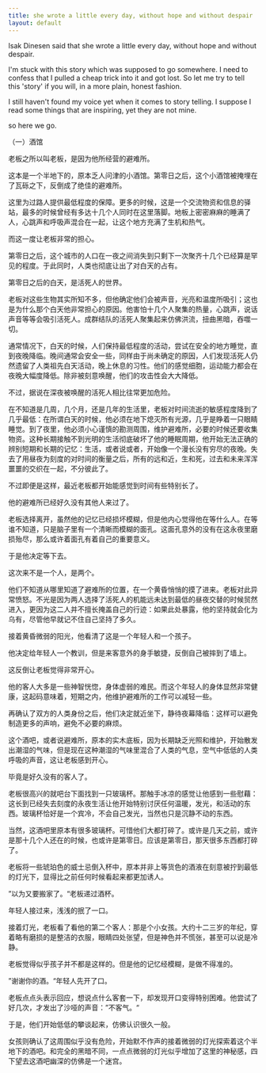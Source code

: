 ```yaml
---
title: she wrote a little every day, without hope and without despair
layout: default
---
```


Isak Dinesen said that she wrote a little every day, without hope and without despair.

I'm stuck with this story which was supposed to go somewhere. I need to confess that I pulled a cheap trick into it and got lost. So let me try to tell this 'story' if you will, in a more plain, honest fashion.

I still haven't found my voice yet when it comes to story telling. I suppose I read some things that are inspiring, yet they are not mine.

so here we go.

（一）酒馆

老板之所以叫老板，是因为他所经营的避难所。

这本是一个半地下的，原本乏人问津的小酒馆。第零日之后，这个小酒馆被掩埋在了瓦砾之下，反倒成了绝佳的避难所。

这里为过路人提供最低程度的保障。更多的时候，这是一个交流物资和信息的驿站，最多的时候曾经有多达十几个人同时在这里落脚。地板上密密麻麻的睡满了人，心跳声和呼吸声混合在一起，让这个地方充满了生机和热气。

而这一度让老板非常的担心。

第零日之后，这个城市的人口在一夜之间消失到只剩下一次聚齐十几个已经算是罕见的程度。于此同时，人类也彻底让出了对白天的占有。

第零日之后的白天，是活死人的世界。

老板对这些生物其实所知不多，但他确定他们会被声音，光亮和温度所吸引；这也是为什么那个白天他非常担心的原因。他害怕十几个人聚集的热量，心跳声，说话声音等等会吸引活死人。成群结队的活死人聚集起来仿佛洪流，扭曲黑暗，吞噬一切。

通常情况下，白天的时候，人们保持最低程度的活动，尝试在安全的地方睡觉，直到夜晚降临。晚间通常会安全一些，同样由于尚未确定的原因，人们发现活死人仍然遗留了人类祖先白天活动，晚上休息的习性。他们的感觉细胞，运动能力都会在夜晚大幅度降低。除非被刻意唤醒，他们的攻击性会大大降低。

不过，据说在深夜被唤醒的活死人相比往常更加危险。


在不知道是几周，几个月，还是几年的生活里，老板对时间流逝的敏感程度降到了几乎最低：在所谓白天的时候，他必须在地下熄灭所有光源，几乎是睁着一只眼睛睡觉。到了夜里，他必须小心谨慎的勘测周围，维护避难所，必要的时候还要收集物资。这种长期接触不到光明的生活彻底破坏了他的睡眠周期，他开始无法正确的辨别短期和长期的记忆：生活，或者说或者，开始像一个漫长没有穷尽的夜晚。失去了用昼夜为刻度的对时间的衡量之后，所有的远和近，生和死，过去和未来浑浑噩噩的交织在一起，不分彼此了。

不过即便是这样，最近老板都开始能感觉到时间有些特别长了。

他的避难所已经好久没有其他人来过了。


老板选择离开，虽然他的记忆已经损坏模糊，但是他内心觉得他在等什么人。在等谁不知道，只是脑子里有一个清晰而模糊的面孔。这面孔意外的没有在这永夜里磨损殆尽，那么或许着面孔有着自己的重要意义。

于是他决定等下去。


这次来不是一个人，是两个。

他们不知道从哪里知道了避难所的位置，在一个黄昏悄悄的摸了进来。老板对此异常愤怒。不光是因为两人选择了活死人的机能远未达到最低的昼夜交替的时候贸然进入，更因为这二人并不擅长掩盖自己的行迹：如果此处暴露，他的坚持就会化为乌有，尽管他早就记不住自己坚持了多久。

接着黄昏微弱的阳光，他看清了这是一个年轻人和一个孩子。

他决定给年轻人一个教训，但是来客意外的身手敏捷，反倒自己被摔到了墙上。

这反倒让老板觉得非常开心。

他的客人大多是一些神智恍惚，身体虚弱的难民。而这个年轻人的身体显然非常健康，这起码意味着，短期之内，他维护避难所的工作可以减轻一些。

再确认了双方的人类身份之后，他们决定就近坐下，静待夜幕降临：这样可以避免制造更多的声响，避免不必要的麻烦。

这个酒吧，或者说避难所，原本的实木底板，因为长期缺乏光照和维护，开始散发出潮湿的气味，但是现在这种潮湿的气味里混合了人类的气息，空气中低低的人类呼吸的声音，这让老板感到开心。

毕竟是好久没有的客人了。



老板很高兴的就吧台下面找到一只玻璃杯。那触手冰凉的感觉让他感到一些慰藉：这长到已经失去刻度的永夜生活让他开始特别讨厌任何温暖，发光，和活动的东西。玻璃杯恰好是一个宾冷，不会自己发光，当然也只是沉静不动的东西。

当然，这酒吧里原本有很多玻璃杯。可惜他们大都打碎了。或许是几天之前，或许是那十几个人还在的时候，也或许是第零日。应该是第零日，那天很多东西都打碎了。

老板将一些琥珀色的威士忌倒入杯中，原本并非上等货色的酒液在刻意被拧到最低的灯光下，显得比之前任何时候看起来都更加诱人。

”以为又要搬家了。“老板递过酒杯。

年轻人接过来，浅浅的抿了一口。

接着灯光，老板看了看他的第二个客人：那是个小女孩。大约十二三岁的年纪，穿着略有磨损的是整洁的衣服，眼睛四处张望，但是神色并不慌张，甚至可以说是冷静。

老板觉得似乎孩子并不都是这样的。但是他的记忆经模糊，是做不得准的。

”谢谢你的酒。“年轻人先开了口。

老板点点头表示回应，想说点什么客套一下，却发现开口变得特别困难。他尝试了好几次，才发出了沙哑的声音：”不客气。“

于是，他们开始低低的攀谈起来，仿佛认识很久一般。

女孩则确认了这周围似乎没有危险，开始默不作声的接着微弱的灯光探索着这个半地下的酒吧。和完全的黑暗不同，一点点微弱的灯光似乎增加了这里的神秘感，四下望去这酒吧幽深的仿佛是一个迷宫。
